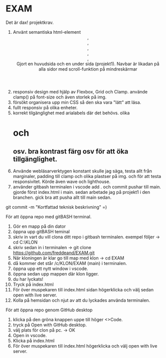 # EXAM
Det är dax! 
projektkrav.

1. Använt semantiska html-element <header>, <nav>, <main>, <section>, <article>, <footer> Gjort en huvudsida och en under sida (projekt1).
Navbar är likadan på alla sidor med scroll-funktion på mindreskärmar
2. responsiv design med hjälp av Flexbox, Grid och Clamp. 
använde clamp() på font-size och även storlek på img.
3. försökt organisera upp min CSS så den ska vara "lätt" att läsa.
4. fullt responsiv på olika enheter.
5. korrekt tilgänglighet med arialabels där det behövs. olika <h1> och <h2> osv.
bra kontrast färg osv för att öka tillgänglighet.
6. Använde webläsarverktygen konstant skulle jag säga, testa allt från marginaler, padding till clamp och olika plastser på img. och för att testa responsivitet. Körde även wave och lighthouse.
7. använder gitbash terminalen i vscode add . och commit pushar till main.
gjorde först index.html i main. sedan arbetade jag på projekt1 i den branchen. gick bra att pusha allt till main sedan.

git commit -m "Kortfattad teknisk beskrivning" =)


För att öppna repo med gitBASH terminal.

1. Gör en mapp på din dator
2. öppna upp gitBASH teminal
3. skriv in vart du vill clona ditt repo i gitbash terminalen. exempel följer -> cd C:\KLON
4. skriv sedan in i terminalen -> git clone https://github.com/freddeand/EXAM.git
5. När kloningen är klar go till map med klon -> cd EXAM
6. då kommer det står /c/KLON/EXAM (main) i terminalen.
7. öppna upp ett nytt window i vscode.
8. öppna sedan upp mappen där klon ligger.
9. du har lyckats!
10. Tryck på index.html
11. För över muspekaren till index.html sidan högerklicka och välj sedan open with live server.
12. Kolla på hemsidan och njut av att du lyckades använda terminalen.


För att öppna repo genom GitHub desktop
1. klicka på den gröna knappen uppe till höger <>Code.
2. tryck på Open with GitHub desktop.
3. välj plats för clon på pc. -> OK
4. Open in vscode.
5. Klicka på index.html
6. För över muspekaren till index.html högerklicka och välj open with live server.